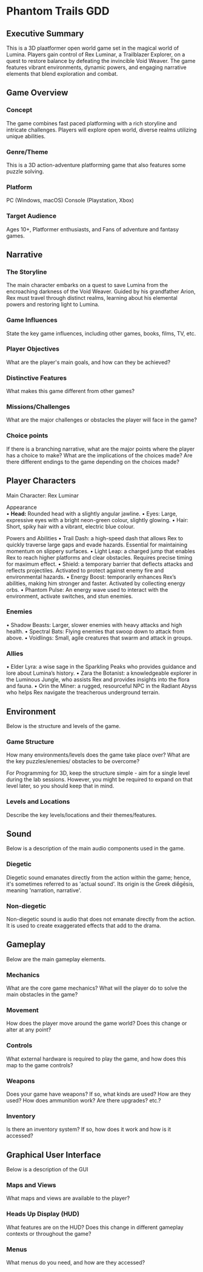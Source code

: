 # Phantom Trails GDD
## Executive Summary
This is a 3D plaatformer open world game set in the magical world of Lumina. Players gain control of Rex Luminar, a Trailblazer Explorer, on a quest to restore balance by defeating the invincible Void Weaver. The game features vibrant environments, dynamic powers, and engaging narrative elements that blend exploration and combat.

## Game Overview
### Concept
The game combines fast paced platforming with a rich storyline and intricate challenges. Players will explore open world, diverse realms utilizing unique abilities.

### ​Genre/Theme

This is a 3D action-adventure platforming game that also features some puzzle solving.

### Platform
PC (Windows, macOS)
Console (Playstation, Xbox)

### ​Target Audience

Ages 10+, Platformer enthusiasts, and Fans of adventure and fantasy games.

## Narrative
###  ​The Storyline
The main character embarks on a quest to save Lumina from the encroaching darkness of the Void Weaver. Guided by his grandfather Arion, Rex must travel through distinct realms, learning about his elemental powers and restoring light to Lumina.

### ​Game Influences

State the key game influences, including other games, books, films, TV, etc.

### ​Player Objectives

What are the player's main goals, and how can they be achieved?

### ​Distinctive Features

What makes this game different from other games?




### ​Missions/Challenges

What are the major challenges or obstacles the player will face in the game?

### ​Choice points

If there is a branching narrative, what are the major points where the player has a choice to make? What are the implications of the choices made? Are there different endings to the game depending on the choices made?

## Player Characters
Main Character: Rex Luminar

Appearance <br>
•	<b>Head:</b> Rounded head with a slightly angular jawline.
•	Eyes: Large, expressive eyes with a bright neon-green colour, slightly glowing.
•	Hair: Short, spiky hair with a vibrant, electric blue colour.

Powers and Abilities
•	Trail Dash: a high-speed dash that allows Rex to quickly traverse large gaps and evade hazards. Essential for maintaining momentum on slippery surfaces.
•	Light Leap: a charged jump that enables Rex to reach higher platforms and clear obstacles. Requires precise timing for maximum effect.
•	Shield: a temporary barrier that deflects attacks and reflects projectiles. Activated to protect against enemy fire and environmental hazards.
•	Energy Boost: temporarily enhances Rex’s abilities, making him stronger and faster. Activated by collecting energy orbs.
•	Phantom Pulse: An energy wave used to interact with the environment, activate switches, and stun enemies. 

### Enemies
•	Shadow Beasts: Larger, slower enemies with heavy attacks and high health.
•	Spectral Bats: Flying enemies that swoop down to attack from above.
•	Voidlings: Small, agile creatures that swarm and attack in groups.

### Allies
•	Elder Lyra: a wise sage in the Sparkling Peaks who provides guidance and lore about Lumina’s history.
•	Zara the Botanist: a knowledgeable explorer in the Luminous Jungle, who assists Rex and provides insights into the flora and fauna.
•	Orin the Miner: a rugged, resourceful NPC in the Radiant Abyss who helps Rex navigate the treacherous underground terrain.

## ​Environment

Below is the structure and levels of the game.

### ​Game Structure

How many environments/levels does the game take place over? What are the key puzzles/enemies/ obstacles to be overcome?

For Programming for 3D, keep the structure simple - aim for a single level during the lab sessions. However, you might be required to expand on that level later, so you should keep that in mind.

### ​Levels and Locations

Describe the key levels/locations and their themes/features.

## Sound

Below is a description of the main audio components used in the game.

### Diegetic

Diegetic sound emanates directly from the action within the game; hence, it's sometimes referred to as 'actual sound'. Its origin is the Greek diḗgēsis, meaning 'narration, narrative'.

### Non-diegetic

Non-diegetic sound is audio that does not emanate directly from the action. It is used to create exaggerated effects that add to the drama.

## ​Gameplay

Below are the main gameplay elements.

### ​Mechanics

What are the core game mechanics? What will the player do to solve the main obstacles in the game?

### ​Movement

How does the player move around the game world? Does this change or alter at any point?

### ​Controls

What external hardware is required to play the game, and how does this map to the game controls?

### ​Weapons

Does your game have weapons? If so, what kinds are used? How are they used? How does ammunition work? Are there upgrades? etc.?

### ​Inventory

Is there an inventory system? If so, how does it work and how is it accessed?

## Graphical User Interface

Below is a description of the GUI

### ​Maps and Views

What maps and views are available to the player?

### ​Heads Up Display (HUD)

What features are on the HUD? Does this change in different gameplay contexts or throughout the game?

### ​Menus

What menus do you need, and how are they accessed?